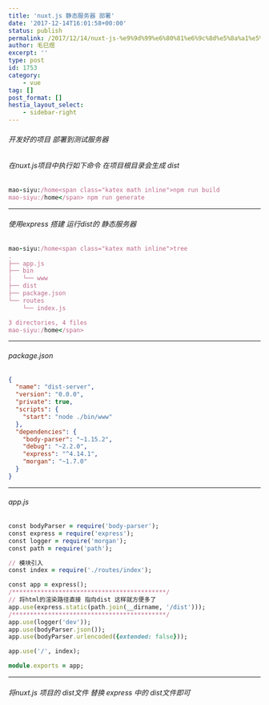 ```yaml
---
title: 'nuxt.js 静态服务器 部署'
date: '2017-12-14T16:01:58+00:00'
status: publish
permalink: /2017/12/14/nuxt-js-%e9%9d%99%e6%80%81%e6%9c%8d%e5%8a%a1%e5%99%a8-%e9%83%a8%e7%bd%b2
author: 毛巳煜
excerpt: ''
type: post
id: 1753
category:
    - vue
tag: []
post_format: []
hestia_layout_select:
    - sidebar-right
---
```

###### 开发好的项目 部署到测试服务器

###### 在nuxt.js项目中执行如下命令 在项目根目录会生成 dist

```ruby
mao-siyu:/home<span class="katex math inline">npm run build
mao-siyu:/home</span> npm run generate

```

- - - - - -

###### 使用express 搭建 运行dist的 静态服务器

```ruby
mao-siyu:/home<span class="katex math inline">tree
.
├── app.js
├── bin
│   └── www
├── dist
├── package.json
└── routes
    └── index.js

3 directories, 4 files
mao-siyu:/home</span>

```

- - - - - -

###### package.json

```json
{
  "name": "dist-server",
  "version": "0.0.0",
  "private": true,
  "scripts": {
    "start": "node ./bin/www"
  },
  "dependencies": {
    "body-parser": "~1.15.2",
    "debug": "~2.2.0",
    "express": "^4.14.1",
    "morgan": "~1.7.0"
  }
}

```

- - - - - -

###### app.js

```ruby
const bodyParser = require('body-parser');
const express = require('express');
const logger = require('morgan');
const path = require('path');

// 模块引入
const index = require('./routes/index');

const app = express();
/*******************************************/
// 将html的渲染路径直接 指向dist 这样就方便多了
app.use(express.static(path.join(__dirname, '/dist')));
/*******************************************/
app.use(logger('dev'));
app.use(bodyParser.json());
app.use(bodyParser.urlencoded({extended: false}));

app.use('/', index);

module.exports = app;

```

- - - - - -

###### 将nuxt.js 项目的 dist文件 替换 express 中的 dist文件即可